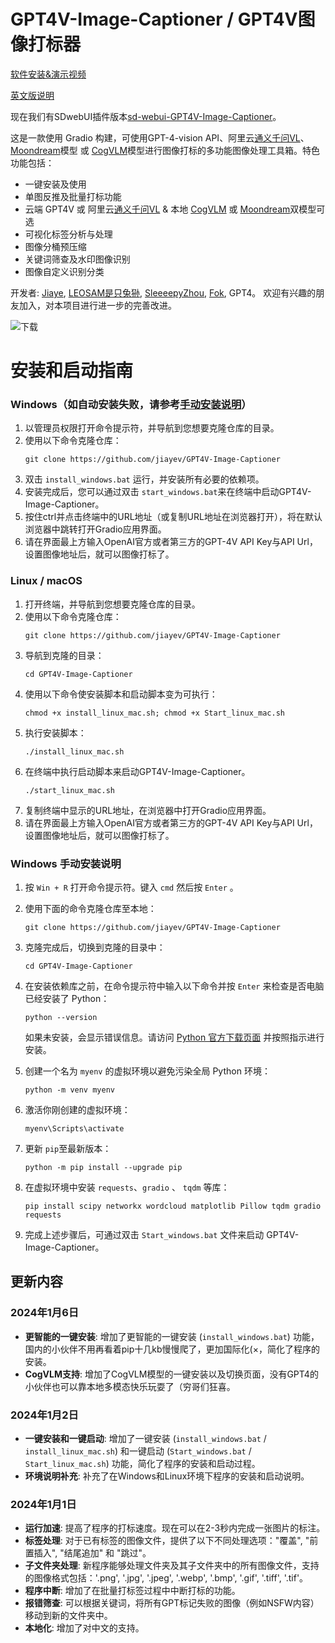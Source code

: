 # GPT4V-Image-Captioner / GPT4V图像打标器

[软件安装&演示视频](https://www.bilibili.com/video/BV1pw411g7X1/?spm_id_from=333.999.0.0&vd_source=22436c5073194cf38787049c34e04e02)

[英文版说明](https://github.com/jiayev/GPT4V-Image-Captioner/blob/main/README.md)

现在我们有SDwebUI插件版本[sd-webui-GPT4V-Image-Captioner](https://github.com/SleeeepyZhou/sd-webui-GPT4V-Image-Captioner)。

这是一款使用 Gradio 构建，可使用GPT-4-vision API、阿里云[通义千问VL](https://modelscope.cn/organization/qwen)、[Moondream](https://github.com/vikhyat/moondream)模型 或 [CogVLM](https://github.com/THUDM/CogVLM)模型进行图像打标的多功能图像处理工具箱。特色功能包括：

- 一键安装及使用
- 单图反推及批量打标功能
- 云端 GPT4V 或 阿里云[通义千问VL](https://modelscope.cn/organization/qwen) & 本地 [CogVLM](https://github.com/THUDM/CogVLM) 或 [Moondream](https://github.com/vikhyat/moondream)双模型可选
- 可视化标签分析与处理
- 图像分桶预压缩
- 关键词筛查及水印图像识别
- 图像自定义识别分类

开发者: [Jiaye](https://civitai.com/user/jiayev1), [LEOSAM是只兔狲](https://civitai.com/user/LEOSAM), [SleeeepyZhou](https://space.bilibili.com/360375877), [Fok](https://civitai.com/user/fok3827), GPT4。 欢迎有兴趣的朋友加入，对本项目进行进一步的完善改进。


![下载](https://github.com/jiayev/GPT4V-Image-Captioner/assets/16369810/90612e2b-aac1-4368-84d6-482bb660f5aa)


# 安装和启动指南

### Windows（如自动安装失败，请参考[手动安装说明](#windows-手动安装说明)）

1. 以管理员权限打开命令提示符，并导航到您想要克隆仓库的目录。
2. 使用以下命令克隆仓库：
    ```
    git clone https://github.com/jiayev/GPT4V-Image-Captioner
    ```
3. 双击 `install_windows.bat` 运行，并安装所有必要的依赖项。
4. 安装完成后，您可以通过双击 `start_windows.bat`来在终端中启动GPT4V-Image-Captioner。
5. 按住ctrl并点击终端中的URL地址（或复制URL地址在浏览器打开），将在默认浏览器中跳转打开Gradio应用界面。
6. 请在界面最上方输入OpenAI官方或者第三方的GPT-4V API Key与API Url，设置图像地址后，就可以图像打标了。


### Linux / macOS

1. 打开终端，并导航到您想要克隆仓库的目录。
2. 使用以下命令克隆仓库：
    ```
    git clone https://github.com/jiayev/GPT4V-Image-Captioner
    ```
3. 导航到克隆的目录：
    ```
    cd GPT4V-Image-Captioner
    ```
4. 使用以下命令使安装脚本和启动脚本变为可执行：
    ```
    chmod +x install_linux_mac.sh; chmod +x Start_linux_mac.sh
    ```
5. 执行安装脚本：
    ```
    ./install_linux_mac.sh
    ```
6. 在终端中执行启动脚本来启动GPT4V-Image-Captioner。
    ```
    ./start_linux_mac.sh
    ```
7. 复制终端中显示的URL地址，在浏览器中打开Gradio应用界面。
8. 请在界面最上方输入OpenAI官方或者第三方的GPT-4V API Key与API Url，设置图像地址后，就可以图像打标了。


### Windows 手动安装说明

1. 按 `Win + R` 打开命令提示符。键入 `cmd` 然后按 `Enter` 。

2. 使用下面的命令克隆仓库至本地：
    ```
    git clone https://github.com/jiayev/GPT4V-Image-Captioner
    ```

3. 克隆完成后，切换到克隆的目录中：
    ```
    cd GPT4V-Image-Captioner
    ```

4. 在安装依赖库之前，在命令提示符中输入以下命令并按 `Enter` 来检查是否电脑已经安装了 Python：
    ```
    python --version
    ```
   如果未安装，会显示错误信息。请访问 [Python 官方下载页面](https://www.python.org/downloads/) 并按照指示进行安装。

5. 创建一个名为 `myenv` 的虚拟环境以避免污染全局 Python 环境：
    ```
    python -m venv myenv
    ```

6. 激活你刚创建的虚拟环境：
    ```
    myenv\Scripts\activate
    ```

7. 更新 `pip`至最新版本：
    ```
    python -m pip install --upgrade pip
    ```

8. 在虚拟环境中安装 `requests`、`gradio` 、 `tqdm` 等库：
    ```
    pip install scipy networkx wordcloud matplotlib Pillow tqdm gradio requests
    ```

9. 完成上述步骤后，可通过双击 `Start_windows.bat` 文件来启动 GPT4V-Image-Captioner。


## 更新内容

### 2024年1月6日
- **更智能的一键安装**: 增加了更智能的一键安装 (`install_windows.bat`) 功能，国内的小伙伴不用再看着pip十几kb慢慢爬了，更加国际化(×，简化了程序的安装。
- **CogVLM支持**: 增加了CogVLM模型的一键安装以及切换页面，没有GPT4的小伙伴也可以靠本地多模态快乐玩耍了（穷哥们狂喜。

### 2024年1月2日
- **一键安装和一键启动**: 增加了一键安装 (`install_windows.bat` / `install_linux_mac.sh`) 和一键启动 (`Start_windows.bat` / `Start_linux_mac.sh`) 功能，简化了程序的安装和启动过程。
- **环境说明补充**: 补充了在Windows和Linux环境下程序的安装和启动说明。

### 2024年1月1日
- **运行加速**: 提高了程序的打标速度。现在可以在2-3秒内完成一张图片的标注。
- **标签处理**: 对于已有标签的图像文件，提供了以下不同处理选项："覆盖", "前置插入", "结尾追加" 和 "跳过"。
- **子文件夹处理**: 新程序能够处理文件夹及其子文件夹中的所有图像文件，支持的图像格式包括：'.png', '.jpg', '.jpeg', '.webp', '.bmp', '.gif', '.tiff', '.tif'。
- **程序中断**: 增加了在批量打标签过程中中断打标的功能。
- **报错筛查**: 可以根据关键词，将所有GPT标记失败的图像（例如NSFW内容）移动到新的文件夹中。
- **本地化**: 增加了对中文的支持。
